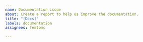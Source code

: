 ```yaml
---
name: Documentation issue
about: Create a report to help us improve the documentation.
title: "[Docs]"
labels: documentation
assignees: femtomc

---
```



